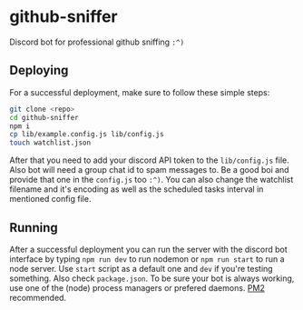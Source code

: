 # github-sniffer
Discord bot for professional github sniffing `:^)`

## Deploying
For a successful deployment, make sure to follow these simple steps:
```bash
git clone <repo>
cd github-sniffer
npm i
cp lib/example.config.js lib/config.js
touch watchlist.json
```

After that you need to add your discord API token to the `lib/config.js` file. Also
bot will need a group chat id to spam messages to. Be a good boi and provide
that one in the `config.js` too `:^)`. You can also change the watchlist
filename and it's encoding as well as the scheduled tasks interval in mentioned
config file.

## Running
After a successful deployment you can run the server with the discord bot
interface by typing `npm run dev` to run nodemon or `npm run start` to run a
node server. Use `start` script as a default one and `dev` if you're testing
something. Also check `package.json`. To be sure your bot is always working, use
one of the (node) process managers or prefered daemons.
[PM2](http://pm2.keymetrics.io/) recommended.
